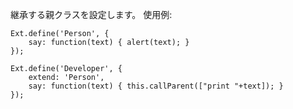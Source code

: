 継承する親クラスを設定します。 使用例:

    Ext.define('Person', {
        say: function(text) { alert(text); }
    });

    Ext.define('Developer', {
        extend: 'Person',
        say: function(text) { this.callParent(["print "+text]); }
    });
